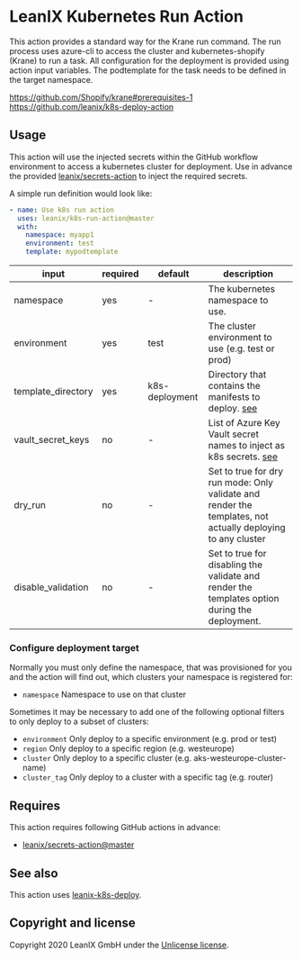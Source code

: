 # LeanIX Kubernetes Run Action

This action provides a standard way for the Krane run command. The run process uses azure-cli to access the cluster and
kubernetes-shopify (Krane) to run a task. All configuration for the deployment is provided using action input
variables. The podtemplate for the task needs to be defined in the target namespace.

https://github.com/Shopify/krane#prerequisites-1
https://github.com/leanix/k8s-deploy-action

## Usage

This action will use the injected secrets within the GitHub workflow environment to access a kubernetes cluster for deployment.
Use in advance the provided [leanix/secrets-action](https://github.com/leanix/secrets-action) to inject the required secrets.

A simple run definition would look like:
```yaml
- name: Use k8s run action
  uses: leanix/k8s-run-action@master
  with:
    namespace: myapp1
    environment: test
    template: mypodtemplate
```

| input | required | default | description |
|-------|----------|---------|-------------|
|namespace|yes|-|The kubernetes namespace to use.|
|environment|yes|test|The cluster environment to use (e.g. test or prod)|
|template_directory|yes|k8s-deployment|Directory that contains the manifests to deploy. [see](#kubernetes-manifests)|
|vault_secret_keys|no|-|List of Azure Key Vault secret names to inject as k8s secrets. [see](#kubernetes-secrets-from-azure-key-vault)|
|dry_run|no|-|Set to true for dry run mode: Only validate and render the templates, not actually deploying to any cluster|
|disable_validation|no|-|Set to true for disabling the validate and render the templates option during the deployment.|

### Configure deployment target

Normally you must only define the namespace, that was provisioned for you and the action will find out, which clusters
your namespace is registered for:

* `namespace`            Namespace to use on that cluster

Sometimes it may be necessary to add one of the following optional filters to only deploy to a subset of clusters:

* `environment`          Only deploy to a specific environment (e.g. prod or test)
* `region`               Only deploy to a specific region (e.g. westeurope)
* `cluster`              Only deploy to a specific cluster (e.g. aks-westeurope-cluster-name)
* `cluster_tag`          Only deploy to a cluster with a specific tag (e.g. router)

## Requires
This action requires following GitHub actions in advance:
- [leanix/secrets-action@master](https://github.com/leanix/secrets-action)

## See also
This action uses [leanix-k8s-deploy](https://github.com/leanix/leanix-k8s-deploy).

## Copyright and license

Copyright 2020 LeanIX GmbH under the [Unlicense license](LICENSE).
